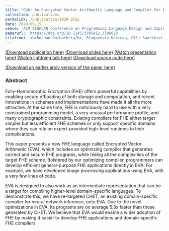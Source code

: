 ```yaml
---
title: "EVA: An Encrypted Vector Arithmetic Language and Compiler for Efficient Homomorphic Computation"
collection: publications
permalink: /publication/2020-pldi
date: 2020-06-15
venue: 'ACM SIGPLAN Conference on Programming Language Design and Implementation (PLDI)'
paperurl: 'https://doi.org/10.1145/3385412.3386023'
citation: '<b>Roshan Dathathri</b>, Blagovesta Kostova, Olli Saarikivi, Wei Dai, Kim Laine, Madan Musuvathi, “EVA: An Encrypted Vector Arithmetic Language and Compiler for Efficient Homomorphic Computation,” Proceedings of the 41st ACM SIGPLAN International Conference on Programming Language Design and Implementation (PLDI), June 2020.'
---
```

[(Download publication here)](https://www.cs.utexas.edu/~roshan/EVA.pdf) [(Download slides here)](https://www.cs.utexas.edu/~roshan/EVA.pptx) [(Watch presentation here)](https://youtu.be/RJk45mOdN0k?t=6890) [(Watch lightning talk here)](https://www.cs.utexas.edu/~roshan/EVA.mp4) [(Download source code here)](https://github.com/microsoft/EVA)

[(Download an earlier arxiv version of the paper here)](https://arxiv.org/abs/1912.11951)

### Abstract

Fully-Homomorphic Encryption (FHE) offers powerful capabilities 
by enabling secure offloading of both storage and computation, 
and recent innovations in schemes and implementations have made 
it all the more attractive. At the same time, FHE is notoriously 
hard to use with a very constrained programming model, a very 
unusual performance profile, and many cryptographic constraints. 
Existing compilers for FHE either target simpler but less efficient 
FHE schemes or only support specific domains where they can rely 
on expert-provided high-level runtimes to hide complications. 
 
This paper presents a new FHE language called Encrypted Vector 
Arithmetic (EVA), which includes an optimizing compiler that 
generates correct and secure FHE programs, while hiding all 
the complexities of the target FHE scheme. Bolstered by our 
optimizing compiler, programmers can develop efficient 
general-purpose FHE applications directly in EVA. For example, 
we have developed image processing applications using EVA, 
with a very few lines of code.  
 
EVA is designed to also work as an intermediate representation 
that can be a target for compiling higher-level domain-specific 
languages. To demonstrate this, we have re-targeted CHET, an 
existing domain-specific compiler for neural network inference, 
onto EVA. Due to the novel optimizations in EVA, its programs 
are on average 5.3x faster than those generated by CHET. 
We believe that EVA would enable a wider adoption of FHE by 
making it easier to develop FHE applications and domain-specific 
FHE compilers.
